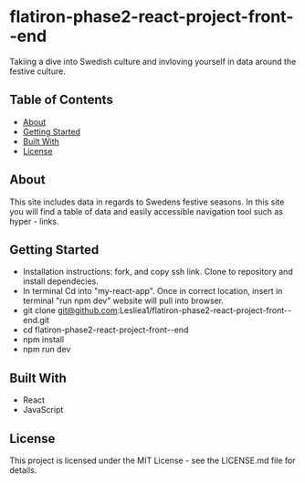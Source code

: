 # flatiron-phase2-react-project-front--end

Takiing a dive into Swedish culture and invloving yourself in data around the festive culture.

## Table of Contents

- [About](#about)
- [Getting Started](#getting-started)
- [Built With](#built-with)
- [License](#license)

## About

This site includes data in regards to Swedens festive seasons. In this site you will find a table of data and easily accessible navigation tool such as hyper - links. 

## Getting Started

- Installation instructions: fork, and copy ssh link. Clone to repository and install dependecies. 
- In terminal Cd into "my-react-app". Once in correct location, insert in terminal "run npm dev" website will pull into browser.
- git clone git@github.com:Lesliea1/flatiron-phase2-react-project-front--end.git
- cd flatiron-phase2-react-project-front--end
- npm install
- npm run dev



## Built With

- React
- JavaScript

## License
This project is licensed under the MIT License - see the LICENSE.md file for details.
